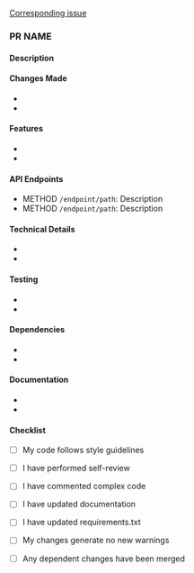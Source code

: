 [Corresponding issue ](<link-to-issue>)

### PR NAME

#### Description
<!-- Clearly describe what this PR implements/changes and why -->

#### Changes Made
<!-- List key changes in bullet points -->
- 
- 

#### Features
<!-- List new features with checkboxes -->
- 
- 

#### API Endpoints
<!-- List new/updated endpoints with methods -->
- METHOD `/endpoint/path`: Description
- METHOD `/endpoint/path`: Description  

#### Technical Details
<!-- Add implementation notes, architectural decisions, or technical challenges -->
- 
- 

#### Testing
<!-- Detail how you verified your changes -->
- 
- 

#### Dependencies
<!-- List any new dependencies or requirements -->
- 
- 

#### Documentation
<!-- List documentation updates -->
- 
-

#### Checklist
- [ ] My code follows style guidelines
- [ ] I have performed self-review
- [ ] I have commented complex code
- [ ] I have updated documentation
- [ ] I have updated requirements.txt
- [ ] My changes generate no new warnings
- [ ] Any dependent changes have been merged

